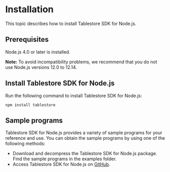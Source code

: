 # Installation

This topic describes how to install Tablestore SDK for Node.js.

## Prerequisites

Node.js 4.0 or later is installed.

**Note:** To avoid incompatibility problems, we recommend that you do not use Node.js versions 12.0 to 12.14.

## Install Tablestore SDK for Node.js

Run the following command to install Tablestore SDK for Node.js:

```
npm install tablestore
```

## Sample programs

Tablestore SDK for Node.js provides a variety of sample programs for your reference and use. You can obtain the sample programs by using one of the following methods:

-   Download and decompress the Tablestore SDK for Node.js package. Find the sample programs in the examples folder.
-   Access Tablestore SDK for Node.js on [GitHub](https://github.com/aliyun/aliyun-tablestore-nodejs-sdk/tree/master/samples).

